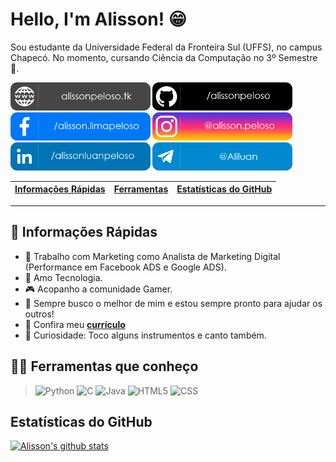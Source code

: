 # Hello, I'm Alisson! 😁

Sou estudante da Universidade Federal da Fronteira Sul (UFFS), no campus Chapecó. No momento, cursando Ciência da Computação no 3º Semestre 🚀.

<a href="https://alissonpeloso.tk/" target="_blank"><img src="Social/Site.png" height="45px" alt="Currículo"></a> 
<a href="https://github.com/alissonpeloso" target="_blank"><img src="Social/Git.png" height="45px" alt="GitHub"></a> 
<a href="https://www.facebook.com/alisson.limapeloso" target="_blank"><img src="Social/FB.png" height="45px" alt="Facebook"></a> 
<a href="https://www.instagram.com/alisson.peloso/" target="_blank"><img src="Social/Insta.png" height="45px" alt="Instagram"></a> 
<a href="https://www.linkedin.com/in/alissonluanpeloso/" target="_blank"><img src="Social/Linkedin.png" height="45px" alt="Linkedin"></a> 
<a href="https://t.me/Aliluan" target="_blank"><img src="Social/Telegram.png" height="45px" alt="Telegram"></a>

| [Informações Rápidas](#fastinf) | [Ferramentas](#languages) | [Estatísticas do GitHub](#stats) |
|---------------------------------|---------------------------|----------------------------------|

*****

<div id='fastinf'/>

## 🏃 Informações Rápidas
- 👔 Trabalho com Marketing como Analista de Marketing Digital (Performance em Facebook ADS e Google ADS).
- 💜 Amo Tecnologia.
- 🎮 Acopanho a comunidade Gamer.
- 💬 Sempre busco o melhor de mim e estou sempre pronto para ajudar os outros!
- 📃 Confira meu **[currículo](https://alissonpeloso.tk/)**
- 🎵 Curiosidade: Toco alguns instrumentos e canto também.

<div id='languages'/>

## 👨‍💻 Ferramentas que conheço
> <img src="https://cdn.freebiesupply.com/logos/large/2x/python-5-logo-png-transparent.png" alt=Python width="30">
> <img src="https://img.icons8.com/color/48/000000/c-programming.png" alt=C width="30">
> <img src="https://img.icons8.com/color/48/000000/java-coffee-cup-logo.png" alt=Java width="30">
> <img src="https://img.icons8.com/color/48/000000/html-5.png" alt=HTML5 width="30">
> <img src="https://img.icons8.com/color/48/000000/css3.png" alt=CSS width="30">

<div id='stats'/>
  
## Estatísticas do GitHub
[![Alisson's github stats](https://github-readme-stats.vercel.app/api?username=alissonpeloso&show_icons=true&theme=dark)](https://github.com/alissonpeloso/github-readme-stats)

